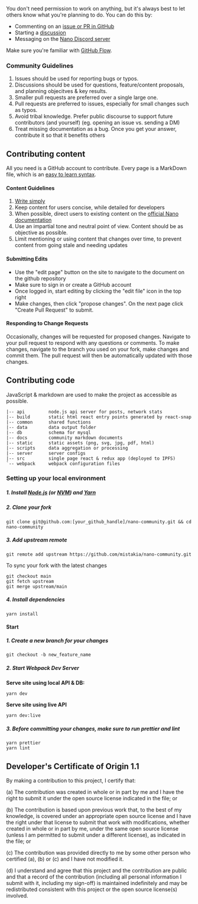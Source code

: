 You don't need permission to work on anything, but it's always best to let others know what you're planning to do. You can do this by:

- Commenting on an [issue or PR in GitHub](https://github.com/mistakia/nano-community/issues)
- Starting a [discussion](https://github.com/mistakia/nano-community/discussions)
- Messaging on the [Nano Discord server](https://chat.nano.org/)

Make sure you're familiar with <a href="https://guides.github.com/introduction/flow/index.html" tagret="_blank">GitHub Flow</a>.

### Community Guidelines

1. Issues should be used for reporting bugs or typos.
1. Discussions should be used for questions, feature/content proposals, and planning objecitves & key results.
1. Smaller pull requests are preferred over a single large one.
1. Pull requests are preferred to issues, especially for small changes such as typos.
1. Avoid tribal knowledge. Prefer public discourse to support future contributors (and yourself) (eg. opening an issue vs. sending a DM)
1. Treat missing documentation as a bug. Once you get your answer, contribute it so that it benefits others

## Contributing content

All you need is a GitHub account to contribute. Every page is a MarkDown file, which is an <a href="https://guides.github.com/features/mastering-markdown/" target="_blank">easy to learn syntax</a>.

#### Content Guidelines

1. [Write simply](http://www.paulgraham.com/simply.html)
1. Keep content for users concise, while detailed for developers
1. When possible, direct users to existing content on the [official Nano documentation](https://docs.nano.org/)
1. Use an impartial tone and neutral point of view. Content should be as objective as possible.
1. Limit mentioning or using content that changes over time, to prevent content from going stale and needing updates

#### Submitting Edits

- Use the "edit page" button on the site to navigate to the document on the github repository
- Make sure to sign in or create a GitHub account
- Once logged in, start editing by clicking the "edit file" icon in the top right
- Make changes, then click "propose changes". On the next page click "Create Pull Request" to submit.

#### Responding to Change Requests

Occasionally, changes will be requested for proposed changes. Navigate to your pull request to respond with any questions or comments. To make changes, navigate to the branch you used on your fork, make changes and commit them. The pull request will then be automatically updated with those changes.

## Contributing code

JavaScript & markdown are used to make the project as accessible as possible.

```
|-- api         node.js api server for posts, network stats
|-- build       static html react entry points generated by react-snap
|-- common      shared functions
|-- data        data output folder
|-- db          schema for mysql
|-- docs        community markdown documents
|-- static      static assets (png, svg, jpg, pdf, html)
|-- scripts     data aggregation or processing
|-- server      server configs
|-- src         single page react & redux app (deployed to IPFS)
`-- webpack     webpack configuration files
```

### Setting up your local environment

##### 1. Install [Node.js](https://nodejs.org/) (or [NVM](https://github.com/nvm-sh/nvm)) and [Yarn](https://yarnpkg.com/getting-started/install)

##### 2. Clone your fork

```
git clone git@github.com:[your_github_handle]/nano-community.git && cd nano-community
```

##### 3. Add upstream remote

```
git remote add upstream https://github.com/mistakia/nano-community.git
```

To sync your fork with the latest changes

```
git checkout main
git fetch upstream
git merge upstream/main
```

##### 4. Install dependencies

```
yarn install
```

#### Start

##### 1. Create a new branch for your changes

```
git checkout -b new_feature_name
```

##### 2. Start Webpack Dev Server

**Serve site using local API & DB:**

```
yarn dev
```

**Serve site using live API**

```
yarn dev:live
```

##### 3. Before committing your changes, make sure to run prettier and lint

```
yarn prettier
yarn lint
```

## Developer's Certificate of Origin 1.1

By making a contribution to this project, I certify that:

(a) The contribution was created in whole or in part by me and I
have the right to submit it under the open source license
indicated in the file; or

(b) The contribution is based upon previous work that, to the best
of my knowledge, is covered under an appropriate open source
license and I have the right under that license to submit that
work with modifications, whether created in whole or in part
by me, under the same open source license (unless I am
permitted to submit under a different license), as indicated
in the file; or

(c) The contribution was provided directly to me by some other
person who certified (a), (b) or (c) and I have not modified
it.

(d) I understand and agree that this project and the contribution
are public and that a record of the contribution (including all
personal information I submit with it, including my sign-off) is
maintained indefinitely and may be redistributed consistent with
this project or the open source license(s) involved.
